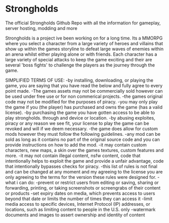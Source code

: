 # Strongholds
The official Strongholds Github Repo with all the information for gameplay, server hosting, modding and more

Strongholds is a project ive been working on for a long time.
Its a MMORPG where you select a character from a large variety of heroes and villains that show up within the games storyline to defeat large waves of enemies within an arena whilst either playing alone or with friends. Each character has a large variety of special attacks to keep the game exciting and their are several 'boss fights' to challenge the players as the journey through the game.

SIMPLIFIED TERMS OF USE:
-by installing, downloading, or playing the game, you are saying that you have read the below and fully agree to every point made.
-The games assets may not be commercially sold however can be used under free use or for non commerical projects.
-the games original code may not be modified for the purposes of piracy.
-you may only play the game if you (the player) has purchased and owns the game (has a valid license).
-by purchasing the game you have gotten access to be able to play strongholds. through and device or location.
-by abusing exploites, piracy or any reason we see fit, your license to play the game can be revoked and will if we deem necessary.
-the game does allow for custom mods however they must follow the following guidelines.
  -any mod can be sold as long as it contains no part of the original source code and you can provide instructions on how to add the mod.
  -it may contain custom characters, new maps, a skin over the games textures, custom features and more.
  -it may not contain illegal content, nsfw content, code that intentionally helps to exploit the game and provide a unfair advantage, code that intentionally bypasses checks for piracy.
-this list of rules is not final and can be changed at any moment and my agreeing to the license you are only agreeing to the terms for the version these rules were designed for.
-what i can do:
  -prevent or restrict users from editing or saving, sharing or forwarding, printing, or taking screenshots or screengrabs of their content or products
  -set expiry dates on media, which prevents access to users beyond that date or limits the number of times they can access it
  -limit media access to specific devices, Internet Protocol (IP) addresses, or locations, such as limiting content to people in the U.S. only
  -watermark documents and images to assert ownership and identity of content

